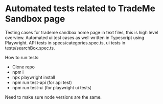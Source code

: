 # Automated tests related to TradeMe Sandbox page
 Testing cases for trademe sandbox home page in text files, this is high level overview.
 Automated ui test cases as well written in Typescript using Playwright. API tests in specs/categories.spec.ts, ui tests in tests/searchBox.spec.ts.



How to run tests:
- Clone repo
- npm i
- npx playwright install
- npm run test-api (for api test)
- npm run test-ui (for playwright ui tests)


Need to make sure node versions are the same.